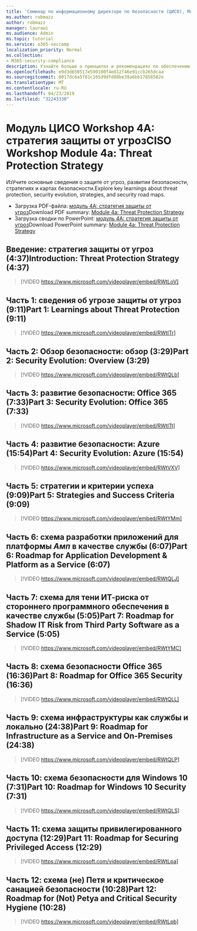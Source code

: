```yaml
---
title: 'Семинар по информационному директоре по безопасности (ЦИСО), Module 4A: стратегия защиты от угроз'
ms.author: robmazz
author: robmazz
manager: laurawi
ms.audience: Admin
ms.topic: tutorial
ms.service: o365-seccomp
localization_priority: Normal
ms.collection:
- M365-security-compliance
description: Узнайте больше о принципах и рекомендациях по обеспечению безопасности модернизации в Организации.
ms.openlocfilehash: e9d3d650517e590100f4e812f46e91ccb265dcaa
ms.sourcegitcommit: 0017dc6a5f81c165d9dfd88be39a6bb17856582e
ms.translationtype: MT
ms.contentlocale: ru-RU
ms.lasthandoff: 04/23/2019
ms.locfileid: "32243330"
---
```

# <a name="ciso-workshop-module-4a-threat-protection-strategy"></a><span data-ttu-id="be661-103">Модуль ЦИСО Workshop 4A: стратегия защиты от угроз</span><span class="sxs-lookup"><span data-stu-id="be661-103">CISO Workshop Module 4a: Threat Protection Strategy</span></span>

<span data-ttu-id="be661-104">ИзУчите основные сведения о защите от угроз, развитии безопасности, стратегиях и картах безопасности.</span><span class="sxs-lookup"><span data-stu-id="be661-104">Explore key learnings about threat protection, security evolution, strategies, and security road maps.</span></span>

- <span data-ttu-id="be661-105">Загрузка PDF-файла: [модуль 4A: стратегия защиты от угроз](media/ciso-workshop-4a-threat-protection.pdf)</span><span class="sxs-lookup"><span data-stu-id="be661-105">Download PDF summary: [Module 4a: Threat Protection Strategy](media/ciso-workshop-4a-threat-protection.pdf)</span></span>
- <span data-ttu-id="be661-106">Загрузка сводки по PowerPoint: [модуль 4A: стратегия защиты от угроз](https://docs.microsoft.com/office365/securitycompliance/media/ciso-workshop-4a-threat-protection.pptx)</span><span class="sxs-lookup"><span data-stu-id="be661-106">Download PowerPoint summary: [Module 4a: Threat Protection Strategy](https://docs.microsoft.com/office365/securitycompliance/media/ciso-workshop-4a-threat-protection.pptx)</span></span>

## <a name="introduction-threat-protection-strategy-437"></a><span data-ttu-id="be661-107">Введение: стратегия защиты от угроз (4:37)</span><span class="sxs-lookup"><span data-stu-id="be661-107">Introduction: Threat Protection Strategy (4:37)</span></span>

> [!VIDEO https://www.microsoft.com/videoplayer/embed/RWtLoV]

## <a name="part-1-learnings-about-threat-protection-911"></a><span data-ttu-id="be661-108">Часть 1: сведения об угрозе защиты от угроз (9:11)</span><span class="sxs-lookup"><span data-stu-id="be661-108">Part 1: Learnings about Threat Protection (9:11)</span></span>

> [!VIDEO https://www.microsoft.com/videoplayer/embed/RWtITr]

## <a name="part-2-security-evolution-overview-329"></a><span data-ttu-id="be661-109">Часть 2: Обзор безопасности: обзор (3:29)</span><span class="sxs-lookup"><span data-stu-id="be661-109">Part 2: Security Evolution: Overview (3:29)</span></span>

> [!VIDEO https://www.microsoft.com/videoplayer/embed/RWtQLb]

## <a name="part-3-security-evolution-office-365-733"></a><span data-ttu-id="be661-110">Часть 3: развитие безопасности: Office 365 (7:33)</span><span class="sxs-lookup"><span data-stu-id="be661-110">Part 3: Security Evolution: Office 365 (7:33)</span></span>

> [!VIDEO https://www.microsoft.com/videoplayer/embed/RWtITt]

## <a name="part-4-security-evolution-azure-1554"></a><span data-ttu-id="be661-111">Часть 4: развитие безопасности: Azure (15:54)</span><span class="sxs-lookup"><span data-stu-id="be661-111">Part 4: Security Evolution: Azure (15:54)</span></span>

> [!VIDEO https://www.microsoft.com/videoplayer/embed/RWtVXV]

## <a name="part-5-strategies-and-success-criteria-909"></a><span data-ttu-id="be661-112">Часть 5: стратегии и критерии успеха (9:09)</span><span class="sxs-lookup"><span data-stu-id="be661-112">Part 5: Strategies and Success Criteria (9:09)</span></span>

> [!VIDEO https://www.microsoft.com/videoplayer/embed/RWtYMm]

## <a name="part-6-roadmap-for-application-development--platform-as-a-service-607"></a><span data-ttu-id="be661-113">Часть 6: схема разработки приложений для платформы _Амп_ в качестве службы (6:07)</span><span class="sxs-lookup"><span data-stu-id="be661-113">Part 6: Roadmap for Application Development & Platform as a Service (6:07)</span></span>

> [!VIDEO https://www.microsoft.com/videoplayer/embed/RWtQLJ]

## <a name="part-7-roadmap-for-shadow-it-risk-from-third-party-software-as-a-service-505"></a><span data-ttu-id="be661-114">Часть 7: схема для тени ИТ-риска от стороннего программного обеспечения в качестве службы (5:05)</span><span class="sxs-lookup"><span data-stu-id="be661-114">Part 7: Roadmap for Shadow IT Risk from Third Party Software as a Service (5:05)</span></span>

> [!VIDEO https://www.microsoft.com/videoplayer/embed/RWtYMC]

## <a name="part-8-roadmap-for-office-365-security-1636"></a><span data-ttu-id="be661-115">Часть 8: схема безопасности Office 365 (16:36)</span><span class="sxs-lookup"><span data-stu-id="be661-115">Part 8: Roadmap for Office 365 Security (16:36)</span></span>

> [!VIDEO https://www.microsoft.com/videoplayer/embed/RWtQLL]

## <a name="part-9-roadmap-for-infrastructure-as-a-service-and-on-premises-2438"></a><span data-ttu-id="be661-116">Часть 9: схема инфраструктуры как службы и локально (24:38)</span><span class="sxs-lookup"><span data-stu-id="be661-116">Part 9: Roadmap for Infrastructure as a Service and On-Premises (24:38)</span></span>

> [!VIDEO https://www.microsoft.com/videoplayer/embed/RWtQLP]

## <a name="part-10-roadmap-for-windows-10-security-731"></a><span data-ttu-id="be661-117">Часть 10: схема безопасности для Windows 10 (7:31)</span><span class="sxs-lookup"><span data-stu-id="be661-117">Part 10: Roadmap for Windows 10 Security (7:31)</span></span>

> [!VIDEO https://www.microsoft.com/videoplayer/embed/RWtQLS]

## <a name="part-11-roadmap-for-securing-privileged-access-1229"></a><span data-ttu-id="be661-118">Часть 11: схема защиты привилегированного доступа (12:29)</span><span class="sxs-lookup"><span data-stu-id="be661-118">Part 11: Roadmap for Securing Privileged Access (12:29)</span></span>

> [!VIDEO https://www.microsoft.com/videoplayer/embed/RWtLpa]

## <a name="part-12-roadmap-for-not-petya-and-critical-security-hygiene-1028"></a><span data-ttu-id="be661-119">Часть 12: схема (не) Петя и критическое санацией безопасности (10:28)</span><span class="sxs-lookup"><span data-stu-id="be661-119">Part 12: Roadmap for (Not) Petya and Critical Security Hygiene (10:28)</span></span>

> [!VIDEO https://www.microsoft.com/videoplayer/embed/RWtLpb]